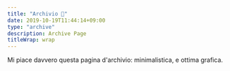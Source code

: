 ```yaml
---
title: "Archivio 🤣"
date: 2019-10-19T11:44:14+09:00
type: "archive"
description: Archive Page
titleWrap: wrap
---
```


Mi piace davvero questa pagina d'archivio: minimalistica, e ottima grafica.
